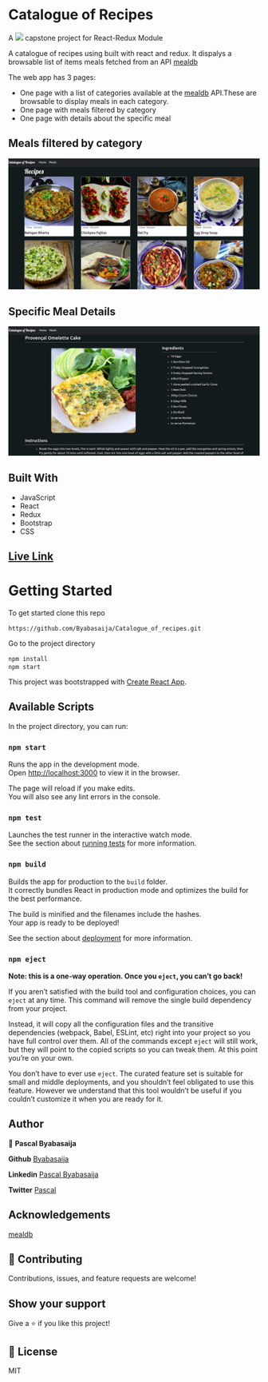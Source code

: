 # Catalogue of Recipes



A  ![](https://img.shields.io/badge/Microverse-blueviolet)  capstone project for React-Redux Module

A catalogue of recipes using built with react and redux. It dispalys a browsable list of items meals fetched from an API
[mealdb](https://www.themealdb.com/api.php)

The web app has 3 pages:
- One page with a list of categories available at the [mealdb](https://www.themealdb.com/api.php) API.These are browsable to display meals in each category.
- One page with meals filtered by category
- One page with details about the specific meal

## Meals filtered by category
![Screenshot](docs/shot1.png)
## Specific Meal Details
![Screenshot](docs/shot2.png)


## Built With

- JavaScript
- React
- Redux
- Bootstrap
- CSS
## [Live Link](https://catalogue-of-recipess.herokuapp.com/)



# Getting Started 
To get started clone this repo
```
https://github.com/Byabasaija/Catalogue_of_recipes.git
```
Go to the project directory
```
npm install
npm start
```




This project was bootstrapped with [Create React App](https://github.com/facebook/create-react-app).

## Available Scripts

In the project directory, you can run:

### `npm start`

Runs the app in the development mode.\
Open [http://localhost:3000](http://localhost:3000) to view it in the browser.

The page will reload if you make edits.\
You will also see any lint errors in the console.

### `npm test`

Launches the test runner in the interactive watch mode.\
See the section about [running tests](https://facebook.github.io/create-react-app/docs/running-tests) for more information.

### `npm build`

Builds the app for production to the `build` folder.\
It correctly bundles React in production mode and optimizes the build for the best performance.

The build is minified and the filenames include the hashes.\
Your app is ready to be deployed!

See the section about [deployment](https://facebook.github.io/create-react-app/docs/deployment) for more information.

### `npm eject`

**Note: this is a one-way operation. Once you `eject`, you can’t go back!**

If you aren’t satisfied with the build tool and configuration choices, you can `eject` at any time. This command will remove the single build dependency from your project.

Instead, it will copy all the configuration files and the transitive dependencies (webpack, Babel, ESLint, etc) right into your project so you have full control over them. All of the commands except `eject` will still work, but they will point to the copied scripts so you can tweak them. At this point you’re on your own.

You don’t have to ever use `eject`. The curated feature set is suitable for small and middle deployments, and you shouldn’t feel obligated to use this feature. However we understand that this tool wouldn’t be useful if you couldn’t customize it when you are ready for it.

## Author

👤 **Pascal Byabasaija**

**Github** [Byabasaija](https://github.com/Byabasaija)

**Linkedin** [Pascal Byabasaija](https://linkedin/in/pascal-byabasaija)

**Twitter** [Pascal](https://twitter.com/byabashaijapoet)

## Acknowledgements
[mealdb](https://www.themealdb.com/api.php)

## 🤝 Contributing

Contributions, issues, and feature requests are welcome!


## Show your support

Give a ⭐️ if you like this project!

## 📝 License

MIT
